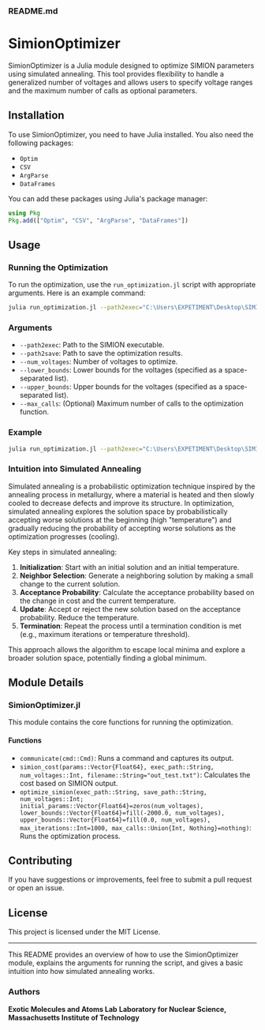 ### README.md

# SimionOptimizer

SimionOptimizer is a Julia module designed to optimize SIMION parameters using simulated annealing. This tool provides flexibility to handle a generalized number of voltages and allows users to specify voltage ranges and the maximum number of calls as optional parameters.

## Installation

To use SimionOptimizer, you need to have Julia installed. You also need the following packages:
- `Optim`
- `CSV`
- `ArgParse`
- `DataFrames`

You can add these packages using Julia's package manager:

```julia
using Pkg
Pkg.add(["Optim", "CSV", "ArgParse", "DataFrames"])
```

## Usage

### Running the Optimization

To run the optimization, use the `run_optimization.jl` script with appropriate arguments. Here is an example command:

```sh
julia run_optimization.jl --path2exec="C:\Users\EXPETIMENT\Desktop\SIMION\VMI_optimize\VMI_3.PA0" --path2save="C:\Users\EXPETIMENT\Desktop\SIMION\VMI_optimize" --num_voltages=5 --lower_bounds -2000 -2000 -2000 -2000 -2000 --upper_bounds 0 0 0 0 0 --max_calls=500
```

### Arguments

- `--path2exec`: Path to the SIMION executable.
- `--path2save`: Path to save the optimization results.
- `--num_voltages`: Number of voltages to optimize.
- `--lower_bounds`: Lower bounds for the voltages (specified as a space-separated list).
- `--upper_bounds`: Upper bounds for the voltages (specified as a space-separated list).
- `--max_calls`: (Optional) Maximum number of calls to the optimization function.

### Example

```sh
julia run_optimization.jl --path2exec="C:\Users\EXPETIMENT\Desktop\SIMION\VMI_optimize\VMI_3.PA0" --path2save="C:\Users\EXPETIMENT\Desktop\SIMION\VMI_optimize" --num_voltages=5 --lower_bounds -2000 -2000 -2000 -2000 -2000 --upper_bounds 0 0 0 0 0 --max_calls=500
```

### Intuition into Simulated Annealing

Simulated annealing is a probabilistic optimization technique inspired by the annealing process in metallurgy, where a material is heated and then slowly cooled to decrease defects and improve its structure. In optimization, simulated annealing explores the solution space by probabilistically accepting worse solutions at the beginning (high "temperature") and gradually reducing the probability of accepting worse solutions as the optimization progresses (cooling).

Key steps in simulated annealing:
1. **Initialization**: Start with an initial solution and an initial temperature.
2. **Neighbor Selection**: Generate a neighboring solution by making a small change to the current solution.
3. **Acceptance Probability**: Calculate the acceptance probability based on the change in cost and the current temperature.
4. **Update**: Accept or reject the new solution based on the acceptance probability. Reduce the temperature.
5. **Termination**: Repeat the process until a termination condition is met (e.g., maximum iterations or temperature threshold).

This approach allows the algorithm to escape local minima and explore a broader solution space, potentially finding a global minimum.

## Module Details

### SimionOptimizer.jl

This module contains the core functions for running the optimization.

#### Functions

- `communicate(cmd::Cmd)`: Runs a command and captures its output.
- `simion_cost(params::Vector{Float64}, exec_path::String, num_voltages::Int, filename::String="out_test.txt")`: Calculates the cost based on SIMION output.
- `optimize_simion(exec_path::String, save_path::String, num_voltages::Int; initial_params::Vector{Float64}=zeros(num_voltages), lower_bounds::Vector{Float64}=fill(-2000.0, num_voltages), upper_bounds::Vector{Float64}=fill(0.0, num_voltages), max_iterations::Int=1000, max_calls::Union{Int, Nothing}=nothing)`: Runs the optimization process.

## Contributing

If you have suggestions or improvements, feel free to submit a pull request or open an issue.

## License

This project is licensed under the MIT License.

---

This README provides an overview of how to use the SimionOptimizer module, explains the arguments for running the script, and gives a basic intuition into how simulated annealing works.
### Authors

**Exotic Molecules and Atoms Lab**
**Laboratory for Nuclear Science, Massachusetts Institute of Technology**
